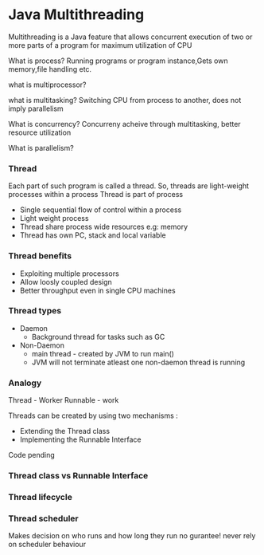 # Java Multithreading

Multithreading is a Java feature that allows concurrent execution of two or more parts of a program for maximum utilization of CPU

What is process?
Running programs or program instance,Gets own memory,file handling etc.

what is multiprocessor?

what is multitasking?
Switching CPU from process to another, does not imply parallelism 

What is concurrency?
Concurreny acheive through multitasking, better resource utilization

What is parallelism?


### Thread
Each part of such program is called a thread. So, threads are light-weight processes within a process
Thread is part of process
- Single sequential flow of control within a process
- Light weight process
- Thread share process wide resources e.g: memory
- Thread has own PC, stack and local variable

### Thread benefits
- Exploiting multiple processors
- Allow loosly coupled design
- Better throughput even in single CPU machines

### Thread types
- Daemon
  - Background thread for tasks such as GC   
- Non-Daemon
  - main thread - created by JVM to run main()
  - JVM will not terminate atleast one non-daemon thread is running

### Analogy
Thread - Worker
Runnable - work

Threads can be created by using two mechanisms : 

- Extending the Thread class 
- Implementing the Runnable Interface

Code pending

### Thread class vs Runnable Interface


### Thread lifecycle

### Thread scheduler
Makes decision on who runs and how long they run
no gurantee! never rely on scheduler behaviour



